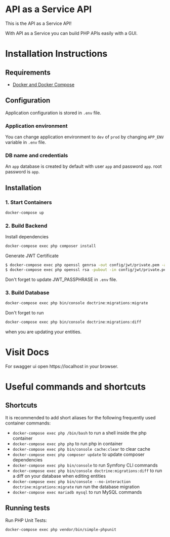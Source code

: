 # API as a Service API

This is the API as a Service API!

With API as a Service you can build PHP APIs easily with a GUI.

# Installation Instructions

## Requirements

* [Docker and Docker Compose](https://docs.docker.com/engine/installation)

## Configuration

Application configuration is stored in `.env` file. 

### Application environment
You can change application environment to `dev` of `prod` by changing `APP_ENV` variable in `.env` file.

### DB name and credentials
An `app` database is created by default with user `app` and password `app`. root password is `app`.

## Installation

### 1. Start Containers 

```bash
docker-compose up
```

### 2. Build Backend

Install dependencies

```bash
docker-compose exec php composer install
```

Generate JWT Certificate

```bash
$ docker-compose exec php openssl genrsa -out config/jwt/private.pem -aes256 4096
$ docker-compose exec php openssl rsa -pubout -in config/jwt/private.pem -out config/jwt/public.pem
```

Don't forget to update JWT_PASSPHRASE in `.env` file.

### 3. Build Database

```bash
docker-compose exec php bin/console doctrine:migrations:migrate
```

Don't forget to run

```bash
docker-compose exec php bin/console doctrine:migrations:diff
```

when you are updating your entities.

# Visit Docs

For swagger ui open https://localhost in your browser.

# Useful commands and shortcuts

## Shortcuts
It is recommended to add short aliases for the following frequently used container commands:

* `docker-compose exec php /bin/bash` to run a shell inside the php container
* `docker-compose exec php php` to run php in container
* `docker-compose exec php bin/console cache:clear` to clear cache
* `docker-compose exec php composer update` to update composer dependencies
* `docker-compose exec php bin/console` to run Symfony CLI commands
* `docker-compose exec php bin/console doctrine:migrations:diff` to run a diff on your database when editing entities
* `docker-compose exec php bin/console --no-interaction doctrine:migrations:migrate` run run the database migration
* `docker-compose exec mariadb mysql` to run MySQL commands

## Running tests

Run PHP Unit Tests:
```bash
docker-compose exec php vendor/bin/simple-phpunit
```
